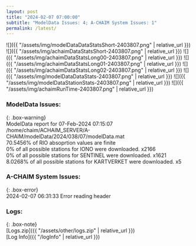 ```yaml
---
layout: post
title: "2024-02-07 07:00:00"
subtitle: "ModelData Issues: 4; A-CHAIM System Issues: 1"
permalink: /latest/
---
```


![]({{ "/assets/img/modelDataDataStatsShort-2403807.png" | relative_url }})
![]({{ "/assets/img/achaimDataStatsShort-2403807.png" | relative_url }})
![]({{ "/assets/img/achaimDataStatsLong00-2403807.png" | relative_url }})
![]({{ "/assets/img/achaimDataStatsLong01-2403807.png" | relative_url }})
![]({{ "/assets/img/achaimDataStatsLong02-2403807.png" | relative_url }})
![]({{ "/assets/img/modelDataDataStats-2403807.png" | relative_url }})
![]({{ "/assets/img/modelDataStationStats-2403807.png" | relative_url }})
![]({{ "/assets/img/achaimRunTime-2403807.png" | relative_url }})


### ModelData Issues:  
  
{: .box-warning}  
 ModelData report for 07-Feb-2024 07:15:07   
 /home/chaim/ACHAIM_SERVER/A-CHAIM/modelData/2024/038/07/modelData.mat   
 70.5456% of RIO absoprtion values are finite   
 0% of all possible stations for IONO were downloaded. x2166   
 0% of all possible stations for SENTINEL were downloaded. x1621   
 8.0268% of all possible stations for KARTVERKET were downloaded. x5   
  
### A-CHAIM System Issues:  
  
{: .box-error}  
2024-02-07 06:31:33 Error reading header  

### Logs:  
  
{: .box-note}  
[Logs.zip]({{ "/assets/other/logs.zip" | relative_url }})  
[Log Info]({{ "/logInfo" | relative_url }})  
